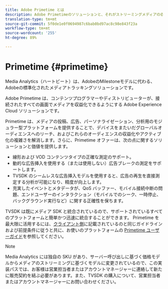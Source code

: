 ```yaml
---
title: Adobe Primetime とは
description: Adobe Primetimeのソリューションと、それがストリーミングメディアの収益化に役立つ方法について説明します。
translation-type: tm+mt
source-git-commit: 5f0de1e0f0694987c6bab0bd97ac8c98e843f23a
workflow-type: tm+mt
source-wordcount: '255'
ht-degree: 89%

---
```



# Primetime {#primetime}

Media Analytics（ハートビート）は、AdobeのMilestoneモデルに代わる、Adobeの標準化されたメディアトラッキングソリューションです。

Adobe Primetime は、コンテンツプログラマーやディストリビューターが、接続されたすべての画面でメディアを収益化できるようにする Adobe Experience Cloud ソリューションです。

Primetime は、メディアの投稿、広告、パーソナライゼーション、分析用のモジュラー型プラットフォームを提供することで、デバイスをまたいだグローバルオーディエンスへのリーチ、およびこれらのオーディエンスの収益化やアクティブ化の複雑さを解消します。さらに、Primetime オファーは、次の点に関するソリューションと価値を提供します。

* 線形および VOD コンテンツタイプの正確な測定のサポート。
* 動的な広告挿入を使用する（または使用しない）広告ブレークの測定をサポートします。
* TVSDK のシームレスな広告挿入モデルを使用すると、広告の再生を直接測定する分析が可能になり、精度が向上します。
* 充実したイベントとメタデータが、QoS バッファー、モバイル接続中断の問題、エンドユーザーのインタラクション（モバイルでのシーク、一時停止、バックグラウンド実行など）に関する正確性を保ちます。
<!--
* Integrated support for Nielsen DTVR (linear) with ID3 metadata and DCR with CMS metadata.
-->

TVSDK は既にメディア SDK と統合されているので、サポートされているすべてのプラットフォームと簡単かつ迅速に統合することができます。<!--Primetime also supports the partnership with Nielsen.--> Primetime を最大限に活用するには、[クライアント側](/help/intro-to-ava/implementation-paths/client-side-path.md)に記載されているのと同じガイドラインおよび前提条件に従うと共に、お使いのプラットフォームの [Primetime ユーザーガイド](https://helpx.adobe.com/jp/support/primetime.html)を参照してください。

>[!NOTE]
>
>Media Analytics には独自の SKU があり、サーバー呼び出しに基づく価格モデルからメディアのストリーミングに基づくモデルに変更されているので、この実装パスでは、お客様は営業担当者またはアカウントマネージャーに連絡して新たに販売契約を結ぶ必要があります。また、TVSDK の購入について、営業担当者またはアカウントマネージャーにお問い合わせください。
